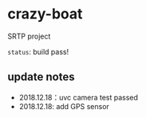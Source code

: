 # crazy-boat
SRTP project

`status`: build pass!

## update notes

- 2018.12.18：uvc camera test passed 
- 2018.12.18: add GPS sensor
